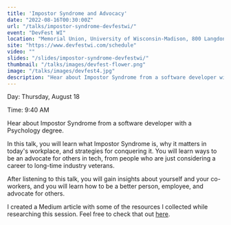 ```yaml
---
title: 'Impostor Syndrome and Advocacy'
date: "2022-08-16T00:30:00Z"
url: "/talks/impostor-syndrome-devfestwi/"
event: "DevFest WI"
location: "Memorial Union, University of Wisconsin-Madison, 800 Langdon St, Madison, WI 53703"
site: "https://www.devfestwi.com/schedule"
video: ""
slides: "/slides/impostor-syndrome-devfestwi/"
thumbnail: "/talks/images/devfest-flower.png"
image: "/talks/images/devfest4.jpg"
description: "Hear about Impostor Syndrome from a software developer with a Psychology degree."
---
```

Day: Thursday, August 18   

Time: 9:40 AM 

Hear about Impostor Syndrome from a software developer with a Psychology degree.

In this talk, you will learn what Impostor Syndrome is, why it matters in today's workplace, and strategies for conquering it. You will learn ways to be an advocate for others in tech, from people who are just considering a career to long-time industry veterans.

After listening to this talk, you will gain insights about yourself and your co-workers, and you will learn how to be a better person, employee, and advocate for others.

I created a Medium article with some of the resources I collected while researching this session. Feel free to check that out [here](https://medium.com/@rosslarsonWI/resources-for-impostor-syndrome-empathy-and-advoacy-dc40d8c3594e).

